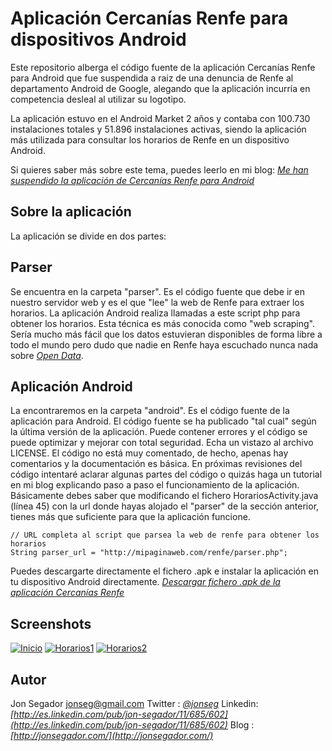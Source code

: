# Aplicación Cercanías Renfe para dispositivos Android #

Este repositorio alberga el código fuente de la aplicación Cercanías Renfe para Android que fue suspendida a raiz de una denuncia de Renfe al departamento Android de Google, alegando que la aplicación incurría en competencia desleal al utilizar su logotipo.

La aplicación estuvo en el Android Market 2 años y contaba con 100.730 instalaciones totales y 51.896 instalaciones activas, siendo la aplicación más utilizada para consultar los horarios de Renfe en un dispositivo Android.

Si quieres saber más sobre este tema, puedes leerlo en mi blog:
*[Me han suspendido la aplicación de Cercanías Renfe para Android](http://jonsegador.com/2012/01/me-han-suspendido-la-aplicacion-de-cercanias-renfe-para-android/)*


## Sobre la aplicación ##

La aplicación se divide en dos partes:

## Parser ##
Se encuentra en la carpeta "parser". Es el código fuente que debe ir en nuestro servidor web y es el que "lee" la web de Renfe para extraer los horarios. La aplicación Android realiza llamadas a este script php para obtener los horarios. Esta técnica es más conocida como "web scraping". Sería mucho más fácil que los datos estuvieran disponibles de forma libre a todo el mundo pero dudo que nadie en Renfe haya escuchado nunca nada sobre *[Open Data](http://en.wikipedia.org/wiki/Open_data)*.

## Aplicación Android ##
La encontraremos en la carpeta "android". Es el código fuente de la aplicación para Android. 
El código fuente se ha publicado "tal cual" según la última versión de la aplicación. Puede contener errores y el código se puede optimizar y mejorar con total seguridad. Echa un vistazo al archivo LICENSE.
El código no está muy comentado, de hecho, apenas hay comentarios y la documentación es básica. En próximas revisiones del código intentaré aclarar algunas partes del código o quizás haga un tutorial en mi blog explicando paso a paso el funcionamiento de la aplicación.
Básicamente debes saber que modificando el fichero HorariosActivity.java (línea 45) con la url donde hayas alojado el "parser" de la sección anterior, tienes más que suficiente para que la aplicación funcione.

~~~
// URL completa al script que parsea la web de renfe para obtener los horarios
String parser_url = "http://mipaginaweb.com/renfe/parser.php";   
~~~

Puedes descargarte directamente el fichero .apk e instalar la aplicación en tu dispositivo Android directamente. *[Descargar fichero .apk de la aplicación Cercanías Renfe](http://jonsegador.com/cercanias/app/Renfe.apk)*


## Screenshots ##

[![Inicio](http://jonsegador.com/renfe/screenshots/inicio.png)](http://jonsegador.com/cercanias/screenshots/inicio.png)
[![Horarios1](http://jonsegador.com/renfe/screenshots/horarios1.png)](http://jonsegador.com/cercanias/screenshots/horarios1.png)
[![Horarios2](http://jonsegador.com/renfe/screenshots/horarios2.png)](http://jonsegador.com/cercanias/screenshots/horarios2.png)


## Autor ##

Jon Segador <jonseg@gmail.com>
Twitter : *[@jonseg](http://twitter.com/#!/jonseg)*
Linkedin: *[http://es.linkedin.com/pub/jon-segador/11/685/602](http://es.linkedin.com/pub/jon-segador/11/685/602)*
Blog    : *[http://jonsegador.com/](http://jonsegador.com/)*
